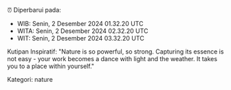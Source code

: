 ⏰ Diperbarui pada:
- WIB: Senin, 2 Desember 2024 01.32.20 UTC
- WITA: Senin, 2 Desember 2024 02.32.20 UTC
- WIT: Senin, 2 Desember 2024 03.32.20 UTC

Kutipan Inspiratif:
"Nature is so powerful, so strong. Capturing its essence is not easy - your work becomes a dance with light and the weather. It takes you to a place within yourself."


Kategori: nature

